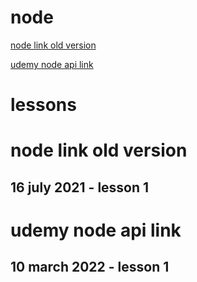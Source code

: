 # node

[node link old version](https://www.youtube.com/watch?v=w-7RQ46RgxU&list=PL4cUxeGkcC9gcy9lrvMJ75z9maRw4byYp)

[udemy node api link ](https://www.udemy.com/course/node-js-api-tutorial/learn/lecture/13683140?start=0#overview)

# lessons

# node link old version

## 16 july 2021 - lesson 1

# udemy node api link

## 10 march 2022 - lesson 1

